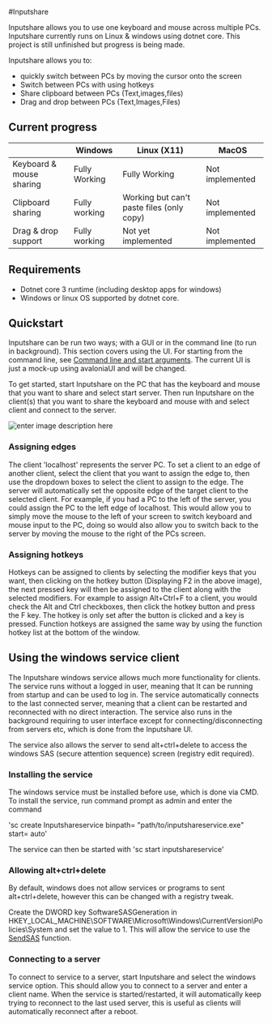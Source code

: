 
﻿#Inputshare

Inputshare allows you to use one keyboard and mouse across multiple PCs. Inputshare currently runs on Linux & windows using dotnet core. This project is still unfinished but progress is being made.

Inputshare allows you to:
 - quickly switch between PCs by moving the cursor onto the screen
 - Switch between PCs with using hotkeys
 - Share clipboard between PCs (Text,images,files)
 - Drag and drop between PCs (Text,Images,Files)

## Current progress 
|  | Windows | Linux (X11) | MacOS |
--|--|-- |--|
| Keyboard & mouse sharing | Fully Working | Fully Working| Not implemented
| Clipboard sharing | Fully working | Working but can't paste files (only copy) | Not implemented
| Drag & drop support | Fully working | Not yet implemented | Not implemented

## Requirements

 - Dotnet core 3 runtime (including desktop apps for windows)
 - Windows or linux OS supported by dotnet core.

## Quickstart
Inputshare can be run two ways; with a GUI or in the command line (to run in background). This section covers using the UI. For starting from the command line, see [Command line and start arguments](https://github.com/sbarrac1/Inputshare/wiki/Command-line-and-start-arguments). The current UI is just a mock-up using avaloniaUI and will be changed.

To get started, start Inputshare on the PC that has the keyboard and mouse that you want to share and select start server. Then run Inputshare on the client(s) that you want to share the keyboard and mouse with and select client and connect to the server.

![enter image description here](https://i.imgur.com/gIdqZMz.png)

### Assigning edges

The client 'localhost' represents the server PC. To set a client to an edge of another client, select the client that you want to assign the edge to, then use the dropdown boxes to select the client to assign to the edge. The server will automatically set the opposite edge of the target client to the selected client. For example, if you had a PC to the left of the server, you could assign the PC to the left edge of localhost. This would allow you to simply move the mouse to the left of your screen to switch keyboard and mouse input to the PC, doing so would also allow you to switch back to the server by moving the mouse to the right of the PCs screen.

### Assigning hotkeys

Hotkeys can be assigned to clients by selecting the modifier keys that you want, then clicking on the hotkey button (Displaying F2 in the above image), the next pressed key will then be assigned to the client along with the selected modifiers. For example to assign Alt+Ctrl+F to a client, you would check the Alt and Ctrl checkboxes, then click the hotkey button and press the F key. The hotkey is only set after the button is clicked and a key is pressed. Function hotkeys are assigned the same way by using the function hotkey list at the bottom of the window.

## Using the windows service client
The Inputshare windows service allows much more functionality for clients. The service runs without a logged in user, meaning that It can be running from startup and can be used to log in. The service automatically connects to the last connected server, meaning that a client can be restarted and reconnected with no direct interaction. The service also runs in the background requiring to user interface except for connecting/disconnecting from servers etc, which is done from the Inputshare UI.

The service also allows the server to send alt+ctrl+delete to access the windows SAS (secure attention sequence) screen (registry edit required).

### Installing the service
The windows service must be installed before use, which is done via CMD. To install the service, run command prompt as admin and enter the command 

'sc create Inputshareservice binpath= "path/to/inputshareservice.exe" start= auto'

The service can then be started with 'sc start inputshareservice'

### Allowing alt+ctrl+delete
By default, windows does not allow services or programs to sent alt+ctrl+delete, however this can be changed with a registry tweak. 

Create the DWORD key SoftwareSASGeneration in HKEY_LOCAL_MACHINE\SOFTWARE\Microsoft\Windows\CurrentVersion\Policies\System and set the value to 1. This will allow the service to use the [SendSAS](https://docs.microsoft.com/en-us/windows/win32/api/sas/nf-sas-sendsas) function.
### Connecting to  a server
To connect to service to a server, start Inputshare and select the windows service option. This should allow you to connect to a server and enter a client name. When the service is started/restarted, it will automatically keep trying to reconnect to the last used server, this is useful as clients will automatically reconnect after a reboot.
